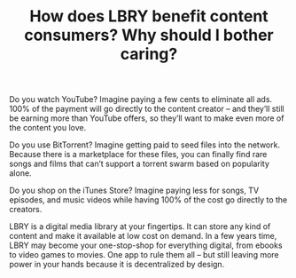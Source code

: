 ﻿---
title: How does LBRY benefit content consumers? Why should I bother caring?
category: LBRY 101
order: 2
---
Do you watch YouTube? Imagine paying a few cents to eliminate all ads. 100% of the payment will go directly to the content creator – and they’ll still be earning more than YouTube offers, so they’ll want to make even more of the content you love.

Do you use BitTorrent? Imagine getting paid to seed files into the network. Because there is a marketplace for these files, you can finally find rare songs and films that can’t support a torrent swarm based on popularity alone.

Do you shop on the iTunes Store? Imagine paying less for songs, TV episodes, and music videos while having 100% of the cost go directly to the creators.

LBRY is a digital media library at your fingertips. It can store any kind of content and make it available at low cost on demand. In a few years time, LBRY may become your one-stop-shop for everything digital, from ebooks to video games to movies. One app to rule them all – but still leaving more power in your hands because it is decentralized by design.
